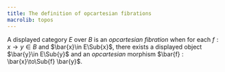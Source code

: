 ```yaml
---
title: The definition of opcartesian fibrations
macrolib: topos
---
```


A displayed category $E$ over $B$ is an *opcartesian fibration* when for each
$f : x \to y\in B$ and $\bar{x}\in E\Sub{x}$, there exists a displayed object
$\bar{y}\in E\Sub{y}$ and an *opcartesian* morphism $\bar{f} : \bar{x}\to\Sub{f} \bar{y}$.
